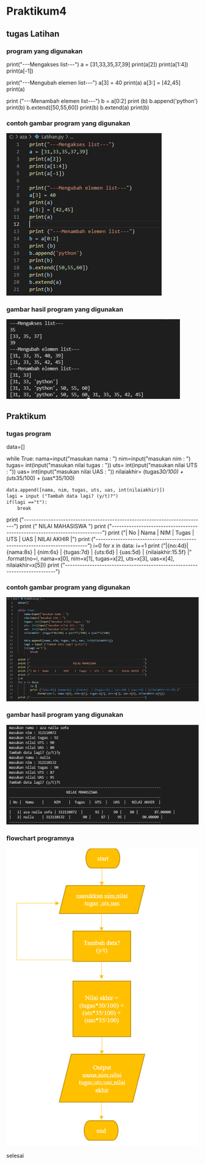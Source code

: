 # Praktikum4 

## tugas Latihan

### program yang digunakan

print("---Mengakses list---")
a = [31,33,35,37,39]
print(a[2]) 
print(a[1:4]) 
print(a[-1]) 

print("---Mengubah elemen list---")
a[3] = 40
print(a)
a[3:] = [42,45]
print(a)

print ("---Menambah elemen list---")
b = a[0:2]
print (b)
b.append('python')
print(b)
b.extend([50,55,60])
print(b)
b.extend(a)
print(b)

### contoh gambar program yang digunakan

![Gambar 1](ss/ss1.png)

### gambar hasil program yang digunakan

![Gambar 2](ss/ss2.png)


## Praktikum

### tugas program

data=[]

while True:
    nama=input("masukan nama : ")
    nim=input("masukan nim : ")
    tugas= int(input("masukan nilai tugas : "))
    uts= int(input("masukan nilai UTS : "))
    uas= int(input("masukan nilai UAS : "))
    nilaiakhir= (tugas*30/100) + (uts*35/100) + (uas*35/100)

    data.append([nama, nim, tugas, uts, uas, int(nilaiakhir)])
    lagi = input ("Tambah data lagi? (y/t)?")
    if(lagi =="t"):
        break

print ("--------------------------------------------------------------------------")
print ("                            NILAI MAHASISWA                               ")
print ("--------------------------------------------------------------------------")
print ("| No |  Nama    |     NIM    |  Tugas  |  UTS  |   UAS  |   NILAI AKHIR  |")
print ("--------------------------------------------------------------------------")
i=0
for x in data:
        i+=1
        print ("|{no:4d}| {nama:8s} | {nim:6s}  | {tugas:7d} | {uts:6d} | {uas:5d} | {nilaiakhir:15.5f} |"
            .format(no=i, nama=x[0], nim=x[1], tugas=x[2], uts=x[3], uas=x[4], nilaiakhir=x[5]))
print ("--------------------------------------------------------------------------")

### contoh gambar program yang digunakan

![Gambar 3](ss/ss3.png)

### gambar hasil program yang digunakan

![Gambar 4](ss/ss4.png)

### flowchart programnya

![Gambar 5](flowchart/flow1.png)

selesai